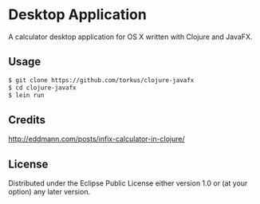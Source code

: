 # Desktop Application

A calculator desktop application for OS X written with Clojure and JavaFX.

## Usage

```bash
$ git clone https://github.com/torkus/clojure-javafx
$ cd clojure-javafx
$ lein run
```

## Credits

http://eddmann.com/posts/infix-calculator-in-clojure/

## License

Distributed under the Eclipse Public License either version 1.0 or (at
your option) any later version.
